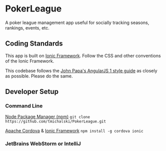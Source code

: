 # PokerLeague
A poker league management app useful for socially tracking seasons, rankings, events, etc.

## Coding Standards
This app is built on [Ionic Framework](http://ionicframework.com/getting-started/). Follow the CSS and other conventions of the Ionic Framework. 

This codebase follows the [John Papa's AngularJS 1 style guide](https://github.com/johnpapa/angular-styleguide/tree/master/a1) as closely as possible. Please do the same. 

## Developer Setup
### Command Line
[Node Package Manager (npm)](https://www.npmjs.com)
```git clone https://github.com/tmichalski/PokerLeague.git```

[Apache Cordova](https://cordova.apache.org) & [Ionic Framework](http://ionicframework.com/getting-started/)
```npm install -g cordova ionic```

### JetBrains WebStorm or IntelliJ




